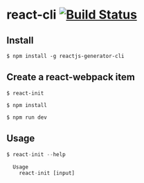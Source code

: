 # react-cli [![Build Status](https://travis-ci.org/TimRChen/react-cli.svg?branch=master)](https://travis-ci.org/TimRChen/react-cli)


## Install

```
$ npm install -g reactjs-generator-cli
```

## Create a react-webpack item
```
$ react-init

$ npm install

$ npm run dev
```

## Usage

```js
$ react-init --help

  Usage
    react-init [input]

```
